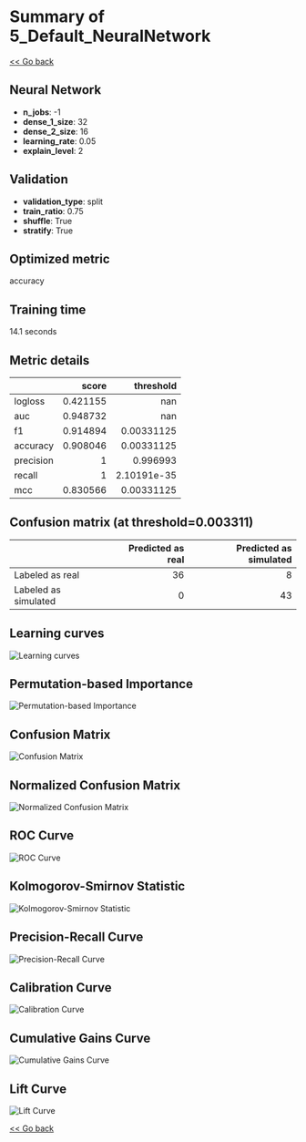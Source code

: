 # Summary of 5_Default_NeuralNetwork

[<< Go back](../README.md)


## Neural Network
- **n_jobs**: -1
- **dense_1_size**: 32
- **dense_2_size**: 16
- **learning_rate**: 0.05
- **explain_level**: 2

## Validation
 - **validation_type**: split
 - **train_ratio**: 0.75
 - **shuffle**: True
 - **stratify**: True

## Optimized metric
accuracy

## Training time

14.1 seconds

## Metric details
|           |    score |     threshold |
|:----------|---------:|--------------:|
| logloss   | 0.421155 | nan           |
| auc       | 0.948732 | nan           |
| f1        | 0.914894 |   0.00331125  |
| accuracy  | 0.908046 |   0.00331125  |
| precision | 1        |   0.996993    |
| recall    | 1        |   2.10191e-35 |
| mcc       | 0.830566 |   0.00331125  |


## Confusion matrix (at threshold=0.003311)
|                      |   Predicted as real |   Predicted as simulated |
|:---------------------|--------------------:|-------------------------:|
| Labeled as real      |                  36 |                        8 |
| Labeled as simulated |                   0 |                       43 |

## Learning curves
![Learning curves](learning_curves.png)

## Permutation-based Importance
![Permutation-based Importance](permutation_importance.png)
## Confusion Matrix

![Confusion Matrix](confusion_matrix.png)


## Normalized Confusion Matrix

![Normalized Confusion Matrix](confusion_matrix_normalized.png)


## ROC Curve

![ROC Curve](roc_curve.png)


## Kolmogorov-Smirnov Statistic

![Kolmogorov-Smirnov Statistic](ks_statistic.png)


## Precision-Recall Curve

![Precision-Recall Curve](precision_recall_curve.png)


## Calibration Curve

![Calibration Curve](calibration_curve_curve.png)


## Cumulative Gains Curve

![Cumulative Gains Curve](cumulative_gains_curve.png)


## Lift Curve

![Lift Curve](lift_curve.png)



[<< Go back](../README.md)
